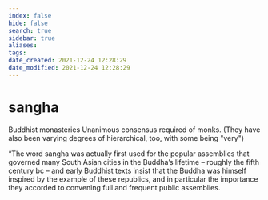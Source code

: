 ```yaml
---
index: false
hide: false
search: true
sidebar: true
aliases:
tags:
date_created: 2021-12-24 12:28:29
date_modified: 2021-12-24 12:28:29
---
```


# sangha
Buddhist monasteries
Unanimous consensus required of monks.
(They have also been varying degrees of hierarchical, too, with some being "very")


“The word sangha was actually first used for the popular assemblies that governed many South Asian cities in the Buddha’s lifetime – roughly the fifth century bc – and early Buddhist texts insist that the Buddha was himself inspired by the example of these republics, and in particular the importance they accorded to convening full and frequent public assemblies.
